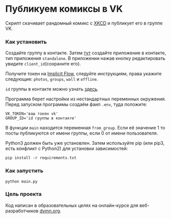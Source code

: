 # Публикуем комиксы в VK

Скрипт скачивает рандомный комикс с [XKCD](https://xkcd.com/353) и публикует его в группе VK.

### Как установить

Создайте группу в контакте. Затем [тут](https://vk.com/apps?act=manage) создайте приложение в контакте, тип приложения `standalone`.
В приложении нажав кнопку редактировать увидите `client_id`(сохраните его).

Получите токен на [Implicit Flow](https://vk.com/dev/implicit_flow_user), следуйте инструкциям, права укажите следующие: `photos`, `groups`, `wall` и `offline`.

`id` группы в контакте можно узнать [здесь](https://regvk.com/id/).

Программа берет настройки из нестандартных переменных окружения. Перед запуском программы создаём фаил `.env`, туда положите:
```
VK_TOKEN='ваш токен vk'
GROUP_ID='id группы в контакте'
```
В функции `main` находится переменная `from_group`. Если её значение 1 то посты публикуются от имени группы, если 0 от имени пользователя.

Python3 должен быть уже установлен. Затем используйте pip (или pip3, есть конфликт с Python2) для установки зависимостей:
```
pip install -r requirements.txt
```
### Как запустить

```
python main.py
```
### Цель проекта

Код написан в образовательных целях на онлайн-курсе для веб-разработчиков [dvmn.org](https://dvmn.org/).